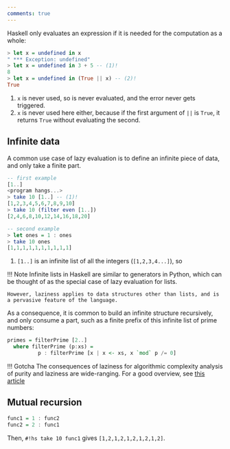 ```yaml
---
comments: true
---
```


Haskell only evaluates an expression if it is needed for the computation as a whole:

```hs title="repl example"
> let x = undefined in x
" *** Exception: undefined"
> let x = undefined in 3 + 5 -- (1)!
8
> let x = undefined in (True || x) -- (2)!
True
```

1. `x` is never used, so is never evaluated, and the error never gets triggered.
2. `x` is never used here either, because if the first argument of `||` is `True`, it returns `True` without evaluating the second.

## Infinite data

A common use case of lazy evaluation is to define an infinite piece of data, and only take a finite part.

```hs title="repl example"
-- first example
[1..]
<program hangs...>
> take 10 [1..] -- (1)!
[1,2,3,4,5,6,7,8,9,10]
> take 10 (filter even [1..])
[2,4,6,8,10,12,14,16,18,20]

-- second example
> let ones = 1 : ones
> take 10 ones
[1,1,1,1,1,1,1,1,1,1]
```

1. `[1..]` is an infinite list of all the integers (`[1,2,3,4...]`), so 


!!! Note
    Infinite lists in Haskell are similar to generators in Python, which can be thought of as the special case of lazy evaluation for lists.

    However, laziness applies to data structures other than lists, and is a pervasive feature of the language.

As a consequence, it is common to build an infinite structure recursively, and only consume a part, such as a finite prefix of this infinite list of prime numbers:

```hs
primes = filterPrime [2..]
  where filterPrime (p:xs) =
          p : filterPrime [x | x <- xs, x `mod` p /= 0]
```



!!! Gotcha
    The consequences of laziness for algorithmic complexity analysis of purity and laziness are wide-ranging. For a good overview, see [this article](https://en.wikipedia.org/wiki/Purely_functional_data_structure#Design_and_implementation)

## Mutual recursion


```hs
func1 = 1 : func2
func2 = 2 : func1
```

Then, `#!hs take 10 func1` gives `[1,2,1,2,1,2,1,2,1,2]`.